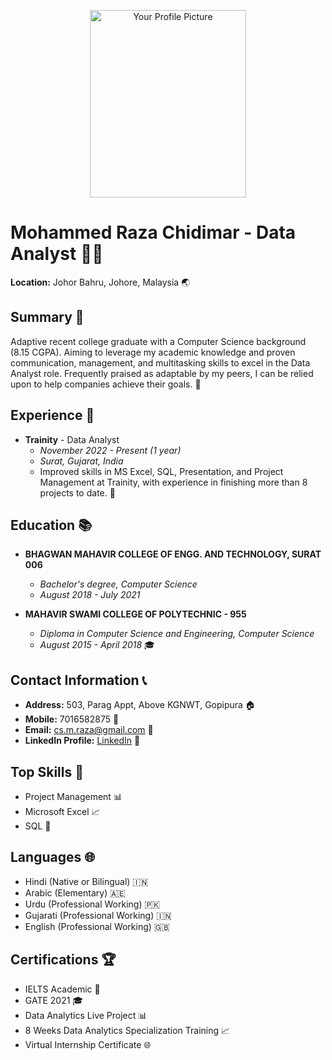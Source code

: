 <p align="center">
  <img src="https://github.com/DSRaza403/BDM/blob/main/images/profile%20pic.jpg" alt="Your Profile Picture" width=250 height=300>

</p>


# Mohammed Raza Chidimar - Data Analyst 👨‍💻

**Location:** Johor Bahru, Johore, Malaysia 🌏

## Summary 📝
Adaptive recent college graduate with a Computer Science background (8.15 CGPA). Aiming to leverage my academic knowledge and proven communication, management, and multitasking skills to excel in the Data Analyst role. Frequently praised as adaptable by my peers, I can be relied upon to help companies achieve their goals. 🚀

## Experience 🏢
- **Trainity** - Data Analyst
  - *November 2022 - Present (1 year)*
  - *Surat, Gujarat, India*
  - Improved skills in MS Excel, SQL, Presentation, and Project Management at Trainity, with experience in finishing more than 8 projects to date. 💼

## Education 📚
- **BHAGWAN MAHAVIR COLLEGE OF ENGG. AND TECHNOLOGY, SURAT 006**
  - *Bachelor's degree, Computer Science*
  - *August 2018 - July 2021*

- **MAHAVIR SWAMI COLLEGE OF POLYTECHNIC - 955**
  - *Diploma in Computer Science and Engineering, Computer Science*
  - *August 2015 - April 2018* 🎓

## Contact Information 📞
- **Address:** 503, Parag Appt, Above KGNWT, Gopipura 🏠
- **Mobile:** 7016582875 📱
- **Email:** [cs.m.raza@gmail.com](mailto:cs.m.raza@gmail.com) 📧
- **LinkedIn Profile:** [LinkedIn](https://www.linkedin.com/in/mohammed-raza-chidimar-8016831a9/) 🔗

## Top Skills 🚀
- Project Management 📊
- Microsoft Excel 📈
- SQL 💾

## Languages 🌐
- Hindi (Native or Bilingual) 🇮🇳
- Arabic (Elementary) 🇦🇪
- Urdu (Professional Working) 🇵🇰
- Gujarati (Professional Working) 🇮🇳
- English (Professional Working) 🇬🇧

## Certifications 🏆
- IELTS Academic 🎉
- GATE 2021 🎓
- Data Analytics Live Project 📊
- 8 Weeks Data Analytics Specialization Training 📈
- Virtual Internship Certificate 🌐
